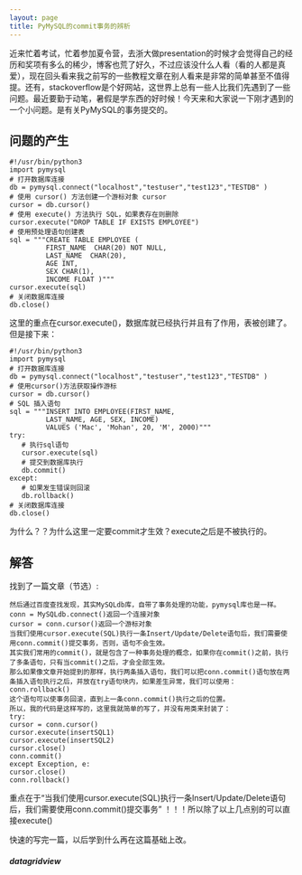 ```yaml
---
layout: page
title: PyMySQL的commit事务的辨析
---
```

近来忙着考试，忙着参加夏令营，去浙大做presentation的时候才会觉得自己的经历和奖项有多么的稀少，博客也荒了好久，不过应该没什么人看（看的人都是真爱），现在回头看来我之前写的一些教程文章在别人看来是非常的简单甚至不值得提。还有，stackoverflow是个好网站，这世界上总有一些人比我们先遇到了一些问题。最近要勤于动笔，暑假是学东西的好时候！今天来和大家说一下刚才遇到的一个小问题。是有关PyMySQL的事务提交的。

## 问题的产生
```
#!/usr/bin/python3
import pymysql
# 打开数据库连接
db = pymysql.connect("localhost","testuser","test123","TESTDB" )
# 使用 cursor() 方法创建一个游标对象 cursor
cursor = db.cursor()
# 使用 execute() 方法执行 SQL，如果表存在则删除
cursor.execute("DROP TABLE IF EXISTS EMPLOYEE")
# 使用预处理语句创建表
sql = """CREATE TABLE EMPLOYEE (
         FIRST_NAME  CHAR(20) NOT NULL,
         LAST_NAME  CHAR(20),
         AGE INT,  
         SEX CHAR(1),
         INCOME FLOAT )"""
cursor.execute(sql)
# 关闭数据库连接
db.close()
```
这里的重点在cursor.execute()，数据库就已经执行并且有了作用，表被创建了。
但是接下来：


```
#!/usr/bin/python3
import pymysql
# 打开数据库连接
db = pymysql.connect("localhost","testuser","test123","TESTDB" )
# 使用cursor()方法获取操作游标 
cursor = db.cursor()
# SQL 插入语句
sql = """INSERT INTO EMPLOYEE(FIRST_NAME,
         LAST_NAME, AGE, SEX, INCOME)
         VALUES ('Mac', 'Mohan', 20, 'M', 2000)"""
try:
   # 执行sql语句
   cursor.execute(sql)
   # 提交到数据库执行
   db.commit()
except:
   # 如果发生错误则回滚
   db.rollback()
# 关闭数据库连接
db.close()
```
为什么？？为什么这里一定要commit才生效？execute之后是不被执行的。

## 解答

找到了一篇文章（节选）:
```
然后通过百度查找发现，其实MySQLdb库，自带了事务处理的功能，pymysql库也是一样。
conn = MySQLdb.connect()返回一个连接对象
cursor = conn.cursor()返回一个游标对象
当我们使用cursor.execute(SQL)执行一条Insert/Update/Delete语句后，我们需要使用conn.commit()提交事务，否则，语句不会生效。
其实我们常用的commit()，就是包含了一种事务处理的概念，如果你在commit()之前，执行了多条语句，只有当commit()之后，才会全部生效。
那么如果像文章开始提到的那样，执行两条插入语句，我们可以把conn.commit()语句放在两条插入语句执行之后，并放在try语句块内，如果差生异常，我们可以使用：
conn.rollback()
这个语句可以使事务回滚，直到上一条conn.commit()执行之后的位置。
所以，我的代码是这样写的，这里我就简单的写了，并没有用类来封装了：
try:
cursor = conn.cursor()
cursor.execute(insertSQL1)
cursor.execute(insertSQL2)
cursor.close()
conn.commit()
except Exception, e:
cursor.close()
conn.rollback()
```

重点在于“当我们使用cursor.execute(SQL)执行一条Insert/Update/Delete语句后，我们需要使用conn.commit()提交事务”
！！！所以除了以上几点别的可以直接execute()

快速的写完一篇，以后学到什么再在这篇基础上改。

##### datagridview








